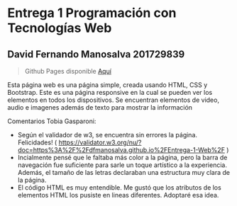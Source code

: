 # Entrega 1 Programación con Tecnologías Web
## David Fernando Manosalva 201729839
> Github Pages disponible [Aquí](https://dfmanosalva.github.io/Entrega-1-Web/)

Esta página web es una página simple, creada usando HTML, CSS y Bootstrap. Este es una página responsive en la cual se pueden ver los elementos en todos los dispositivos. Se encuentran elementos de video, audio e imagenes además de texto para mostrar la información

Comentarios Tobia Gasparoni:
- Según el validador de w3, se encuentra sin errores la página. Felicidades! ( https://validator.w3.org/nu/?doc=https%3A%2F%2Fdfmanosalva.github.io%2FEntrega-1-Web%2F )
- Incialmente pensé que le faltaba más color a la página, pero la barra de navegación fue suficiente para sarle un toque artístico a la experiencia. Además, el tamaño de las letras declaraban una estructura muy clara de la página.
- El código HTML es muy entendible. Me gustó que los atributos de los elementos HTML los pusiste en lineas diferentes. Adoptaré esa idea.
